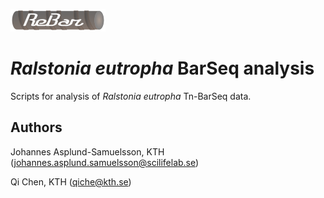 ![alt text](rebar.png "Ralstonia eutropha BarSeq analysis")

# _Ralstonia eutropha_ BarSeq analysis

Scripts for analysis of _Ralstonia eutropha_ Tn-BarSeq data.

## Authors

Johannes Asplund-Samuelsson, KTH (johannes.asplund.samuelsson@scilifelab.se)

Qi Chen, KTH (qiche@kth.se)
